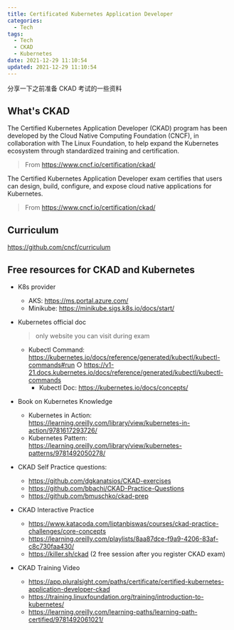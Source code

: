 ```yaml
---
title: Certificated Kubernetes Application Developer
categories:
  - Tech
tags:
  - Tech
  - CKAD
  - Kubernetes
date: 2021-12-29 11:10:54
updated: 2021-12-29 11:10:54
---
```


分享一下之前准备 CKAD 考试的一些资料

<!-- more -->

## What's CKAD

The Certified Kubernetes Application Developer (CKAD) program has been developed by the Cloud Native Computing Foundation (CNCF), in collaboration with The Linux Foundation, to help expand the Kubernetes ecosystem through standardized training and certification.

> From <https://www.cncf.io/certification/ckad/>

The Certified Kubernetes Application Developer exam certifies that users can design, build, configure, and expose cloud native applications for Kubernetes.

> From <https://www.cncf.io/certification/ckad/>

## Curriculum
https://github.com/cncf/curriculum

## Free resources for CKAD and Kubernetes
- K8s provider 
  - AKS: https://ms.portal.azure.com/ 
  - Minikube: https://minikube.sigs.k8s.io/docs/start/

- Kubernetes official doc
  > only website you can visit during exam
  - Kubectl Command: https://kubernetes.io/docs/reference/generated/kubectl/kubectl-commands#run
    ○ https://v1-21.docs.kubernetes.io/docs/reference/generated/kubectl/kubectl-commands
    - Kubectl Doc: https://kubernetes.io/docs/concepts/
- Book on Kubernetes Knowledge

  - Kubernetes in Action: https://learning.oreilly.com/library/view/kubernetes-in-action/9781617293726/
  - Kubernetes Pattern: https://learning.oreilly.com/library/view/kubernetes-patterns/9781492050278/

- CKAD Self Practice questions:

  - https://github.com/dgkanatsios/CKAD-exercises
  - https://github.com/bbachi/CKAD-Practice-Questions
  - https://github.com/bmuschko/ckad-prep

- CKAD Interactive Practice

  - https://www.katacoda.com/liptanbiswas/courses/ckad-practice-challenges/core-concepts
  - https://learning.oreilly.com/playlists/8aa87dce-f9a9-4206-83af-c8c730faa430/
  - https://killer.sh/ckad (2 free session after you register CKAD exam)

- CKAD Training Video
  - https://app.pluralsight.com/paths/certificate/certified-kubernetes-application-developer-ckad
  - https://training.linuxfoundation.org/training/introduction-to-kubernetes/
  - https://learning.oreilly.com/learning-paths/learning-path-certified/9781492061021/
